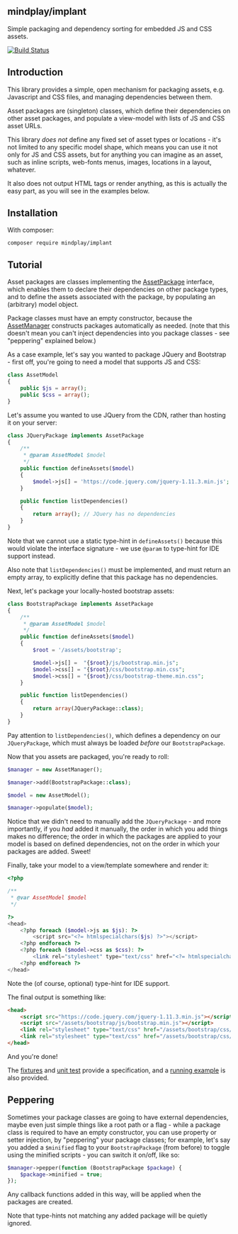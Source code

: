 mindplay/implant
----------------

Simple packaging and dependency sorting for embedded JS and CSS assets.

[![Build Status](https://travis-ci.org/mindplay-dk/implant.svg)](https://travis-ci.org/mindplay-dk/implant)


## Introduction

This library provides a simple, open mechanism for packaging assets, e.g. Javascript
and CSS files, and managing dependencies between them.

Asset packages are (singleton) classes, which define their dependencies on other asset
packages, and populate a view-model with lists of JS and CSS asset URLs.

This library *does not* define any fixed set of asset types or locations - it's not
limited to any specific model shape, which means you can use it not only for JS and CSS
assets, but for anything you can imagine as an asset, such as inline scripts, web-fonts
menus, images, locations in a layout, whatever.

It also does not output HTML tags or render anything, as this is actually the easy part,
as you will see in the examples below.


## Installation

With composer:

    composer require mindplay/implant


## Tutorial

Asset packages are classes implementing the [AssetPackage](src/AssetPackage) interface,
which enables them to declare their dependencies on other package types, and to define
the assets associated with the package, by populating an (arbitrary) model object.

Package classes must have an empty constructor, because the [AssetManager](src/AssetManager)
constructs packages automatically as needed. (note that this doesn't mean you can't inject
dependencies into you package classes - see "peppering" explained below.)

As a case example, let's say you wanted to package JQuery and Bootstrap - first off, you're
going to need a model that supports JS and CSS:

```PHP
class AssetModel
{
    public $js = array();
    public $css = array();
}
```

Let's assume you wanted to use JQuery from the CDN, rather than hosting it on your server:

```PHP
class JQueryPackage implements AssetPackage
{
    /**
     * @param AssetModel $model
     */
    public function defineAssets($model)
    {
        $model->js[] = 'https://code.jquery.com/jquery-1.11.3.min.js';
    }

    public function listDependencies()
    {
        return array(); // JQuery has no dependencies
    }
}
```

Note that we cannot use a static type-hint in `defineAssets()` because this would violate
the interface signature - we use `@param` to type-hint for IDE support instead.

Also note that `listDependencies()` must be implemented, and must return an empty array,
to explicitly define that this package has no dependencies.

Next, let's package your locally-hosted bootstrap assets:

```PHP
class BootstrapPackage implements AssetPackage
{
    /**
     * @param AssetModel $model
     */
    public function defineAssets($model)
    {
        $root = '/assets/bootstrap';

        $model->js[] =  "{$root}/js/bootstrap.min.js";
        $model->css[] = "{$root}/css/bootstrap.min.css";
        $model->css[] = "{$root}/css/bootstrap-theme.min.css";
    }

    public function listDependencies()
    {
        return array(JQueryPackage::class);
    }
}
```

Pay attention to `listDependencies()`, which defines a dependency on our `JQueryPackage`,
which must always be loaded *before* our `BootstrapPackage`.

Now that you assets are packaged, you're ready to roll:

```PHP
$manager = new AssetManager();

$manager->add(BootstrapPackage::class);

$model = new AssetModel();

$manager->populate($model);
```

Notice that we didn't need to manually add the `JQueryPackage` - and more importantly, if
you *had* added it manually, the order in which you add things makes no difference; the
order in which the packages are applied to your model is based on defined dependencies,
not on the order in which your packages are added. Sweet!

Finally, take your model to a view/template somewhere and render it:

```PHP
<?php

/**
 * @var AssetModel $model
 */

?>
<head>
    <?php foreach ($model->js as $js): ?>
        <script src="<?= htmlspecialchars($js) ?>"></script>
    <?php endforeach ?>
    <?php foreach ($model->css as $css): ?>
        <link rel="stylesheet" type="text/css" href="<?= htmlspecialchars($css) ?>"/>
    <?php endforeach ?>
</head>
```

Note the (of course, optional) type-hint for IDE support.

The final output is something like:

```HTML
<head>
    <script src="https://code.jquery.com/jquery-1.11.3.min.js"></script>
    <script src="/assets/bootstrap/js/bootstrap.min.js"></script>
    <link rel="stylesheet" type="text/css" href="/assets/bootstrap/css/bootstrap.min.css"/>
    <link rel="stylesheet" type="text/css" href="/assets/bootstrap/css/bootstrap-theme.min.css"/>
</head>
```

And you're done!

The [fixtures](test/fixtures.php) and [unit test](test/test.php) provide a specification,
and a [running example](test/example.php) is also provided.


## Peppering

Sometimes your package classes are going to have external dependencies, maybe even just
simple things like a root path or a flag - while a package class is required to have an
empty constructor, you can use property or setter injection, by "peppering" your package
classes; for example, let's say you added a `$minified` flag to your `BootstrapPackage`
(from before) to toggle using the minified scripts - you can switch it on/off, like so:

```PHP
$manager->pepper(function (BootstrapPackage $package) {
    $package->minified = true;
});
```

Any callback functions added in this way, will be applied when the packages are created.

Note that type-hints not matching any added package will be quietly ignored.

